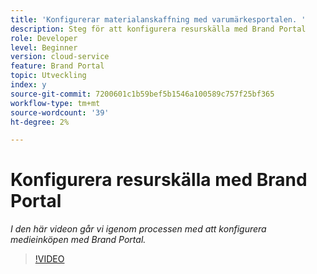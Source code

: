 ```yaml
---
title: 'Konfigurerar materialanskaffning med varumärkesportalen. '
description: Steg för att konfigurera resurskälla med Brand Portal
role: Developer
level: Beginner
version: cloud-service
feature: Brand Portal
topic: Utveckling
index: y
source-git-commit: 7200601c1b59bef5b1546a100589c757f25bf365
workflow-type: tm+mt
source-wordcount: '39'
ht-degree: 2%

---
```



# Konfigurera resurskälla med Brand Portal

*I den här videon går vi igenom processen med att konfigurera medieinköpen med Brand Portal.*

>[!VIDEO](https://video.tv.adobe.com/v/335451?quality=9&learn=on)

